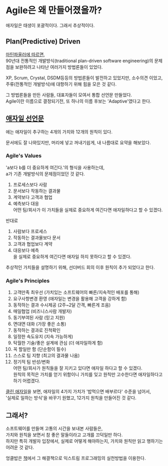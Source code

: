 # Agile은 왜 만들어졌을까?
애자일은 태생이 포괄적이다. 그래서 추상적이다.  

## Plan(Predictive) Driven  
[마틴파울러에 따르면](https://martinfowler.com/articles/newMethodology.html),  
90년대 전통적인 개발방식(traditional plan-driven software engineering)의 문제점을 보완하려고 나타난 여러가지 방법론들이 있었다.

XP, Scrum, Crystal, DSDM등등의 방법론들이 발전하고 있었지만, 소수의견 이었고,
주류(전통적인 개발방식)에 대항하기 위해 힘을 모은 것 같다.
  
그 방법론들을 만든 사람들, 대표자들이 모여서 통합 선언문 만들었다.  
Agile이란 이름으로 결정되기전, 또 하나의 이름 후보는 'Adaptive'였다고 한다.  

## [애자일 선언문](https://agilemanifesto.org/principles.html)
에는 애자일이 추구하는 4개의 가치와 12개의 원칙이 있다.  

문서에도 잘 나와있지만, 머리에 넣고 꺼내기쉽게, 내 나름대로 요약을 해보았다.

### Agile's Values
'a보다 b를 더 중요하게 여긴다.'의 형식을 사용하는데,  
a가 기존 개발방식의 문제점이었던 것 같다.  
  
1. 프로세스보다 사람
2. 문서보다 작동하는 결과물
3. 계약보다 고객과 협업
4. 예측보다 대응  
어떤 팀/회사가 이 가치들을 실제로 중요하게 여긴다면 애자일하다고 할 수 있겠다.  
  
반대로
1. 사람보다 프로세스
2. 작동하는 결과물보다 문서
3. 고객과 협업보다 계약
4. 대응보다 예측  
을 실제로 중요하게 여긴다면 애자일 하지 못하다고 할 수 있겠다.  
  
추상적인 가치들을 설명하기 위해, 선더버드 회의 이후 원칙이 추가 되었다고 한다.

### Agile's Principles
1. 고객만족 최우선  (가치있는 소프트웨어의 빠른/지속적인 배포를 통해)
2. 요구사항변경 환영  (애자일는 변경을 활용해 고객을 강하게 함)
3. 동작하는 결과 수시제공  (2주~2달 간격, 빠른게 조음)
4. 매일협업  (비즈니스사람 개발자)
5. 동기부여된 사람 (믿고 지원)
6. 면대면 대화 (가장 좋은 소통)
7. 동작하는 결과로 진척확인
8. 일정한 속도유지 (지속 가능하게)
9. 탁월한 기술/좋은 설계에 관심 (더 애자일하게 함)
10. 꼭 할일만 함 (단순함이 필수)
11. 스스로 팀 지향 (최고의 결과물 나옴)
12. 정기적 팀 반성/변화  
어떤 팀/회사가 원칙들을 잘 지키고 있다면 애자일 하다고 할 수 있겠다.      
원칙의 목적은 가치를 얻기 위함이니 가치를 잊고 원칙만 고수한다면 애자일하다고 하기 어렵겠다.  
  
[클린 애자일](https://www.yes24.com/Product/Goods/96370562)을 보면, 애자일의 4가지 가치가 '밥먹으면 배부르다' 수준을 넘어서,   
'실제로 일하는 방식'을 바꾸기 원했고, 12가지 원칙을 만들어진 것 같다.

## 그래서?
소프트웨어를 만들며 고통의 시간을 보내본 사람들은,  
가치와 원칙을 보면서 참 좋은 말들이라고 고개를 끄덕일만 하다.  
하지만 특히 개발자 입장에서, 실제로 어떻게 해야하는지, 가치와 원칙만 읽고 행하기는 어려운 것 같다.

엉클밥은 [책](https://www.yes24.com/Product/Goods/96370562)에서 그 해결책으로 익스트림 프로그래밍의 실천방법을 이용한다.